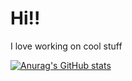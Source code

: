 # Hi!!
I love working on cool stuff

[![Anurag's GitHub stats](https://github-readme-stats.vercel.app/api?username=zeyad-boyah)](https://github.com/anuraghazra/github-readme-stats)